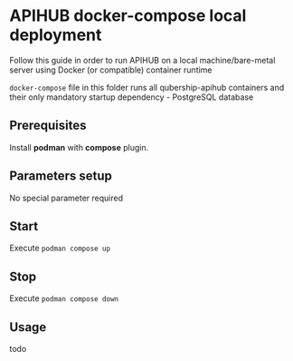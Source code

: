 # APIHUB docker-compose local deployment

Follow this guide in order to run APIHUB on a local machine/bare-metal server using Docker (or compatible) container runtime

`docker-compose` file in this folder runs all qubership-apihub containers and their only mandatory startup dependency - PostgreSQL database

## Prerequisites

Install **podman** with **compose** plugin.

## Parameters setup

No special parameter required

## Start

Execute `podman compose up`

## Stop

Execute `podman compose down`

## Usage

todo